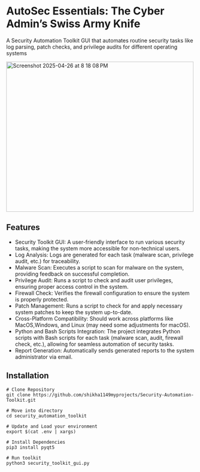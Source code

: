 # AutoSec Essentials: The Cyber Admin’s Swiss Army Knife

A Security Automation Toolkit GUI that automates routine security tasks like log parsing, patch checks, and privilege audits for different operating systems

<img width="500" height="400" alt="Screenshot 2025-04-26 at 8 18 08 PM" src="https://github.com/user-attachments/assets/70a06f1e-a2b8-48fa-b071-401c3e7be021" />


## Features

- Security Toolkit GUI: A user-friendly interface to run various security tasks, making the system more accessible for non-technical users.
- Log Analysis: Logs are generated for each task (malware scan, privilege audit, etc.) for traceability.
- Malware Scan: Executes a script to scan for malware on the system, providing feedback on successful completion.
- Privilege Audit: Runs a script to check and audit user privileges, ensuring proper access control in the system.
- Firewall Check: Verifies the firewall configuration to ensure the system is properly protected.
- Patch Management: Runs a script to check for and apply necessary system patches to keep the system up-to-date.
- Cross-Platform Compatibility: Should work across platforms like MacOS,Windows, and Linux (may need some adjustments for macOS).
- Python and Bash Scripts Integration: The project integrates Python scripts with Bash scripts for each task (malware scan, audit, firewall check, etc.), allowing for seamless automation of security tasks.
- Report Generation: Automatically sends generated reports to the system administrator via email.


## Installation

```
# Clone Repository
git clone https://github.com/shikha1149myprojects/Security-Automation-Toolkit.git

# Move into directory
cd security_automation_toolkit

# Update and Load your environment
export $(cat .env | xargs)

# Install Dependencies
pip3 install pyqt5  

# Run toolkit
python3 security_toolkit_gui.py
```
